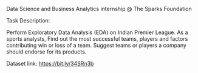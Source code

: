 Data Science and Business Analytics internship @ The Sparks Foundation

Task Description:

Perform Exploratory Data Analysis (EDA) on Indian Premier League. As a sports analysts, Find out the most successful teams, players and factors contributing win or loss of a team. Suggest teams or players a company should endorse for its products.

Dataset link: https://bit.ly/34SRn3b
